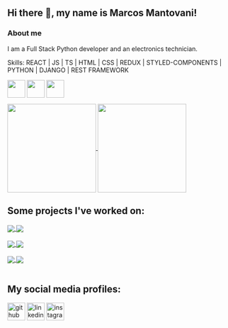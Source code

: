 ## Hi there 👋, my name is Marcos Mantovani!
### About me
I am a Full Stack Python developer and an electronics technician.

Skills: REACT | JS | TS | HTML | CSS | REDUX | STYLED-COMPONENTS | PYTHON | DJANGO | REST FRAMEWORK

<img height=40 align="center" src="https://diegomariano.com/wp-content/uploads/2021/06/react-logo.png" /> <img height=40 align="center" src="https://upload.wikimedia.org/wikipedia/commons/thumb/9/99/Unofficial_JavaScript_logo_2.svg/1200px-Unofficial_JavaScript_logo_2.svg.png" /> <img height=40 align="center" src="https://bognarjunior.wordpress.com/wp-content/uploads/2018/09/typescript.png?w=225" />

<a href="https://github.com/anuraghazra/github-readme-stats">
  <img height=200 align="center" src="https://github-readme-stats.vercel.app/api?username=MarcosMantovani&theme=radical" />
</a>
<a href="https://github.com/anuraghazra/convoychat">
  <img height=200 align="center" src="https://github-readme-stats.vercel.app/api/top-langs?username=MarcosMantovani&layout=compact&langs_count=8&card_width=320&theme=radical" />
</a>

## Some projects I've worked on:

<a href="https://github.com/MarcosMantovani/efood">
  <img align="center" src="https://github-readme-stats.vercel.app/api/pin/?username=MarcosMantovani&repo=efood&theme=radical" />
</a>
<a href="https://github.com/MarcosMantovani/eplay">
  <img align="center" src="https://github-readme-stats.vercel.app/api/pin/?username=MarcosMantovani&repo=eplay&theme=radical" />
</a>
<br>
<br>
<a href="https://github.com/MarcosMantovani/share_music">
  <img align="center" src="https://github-readme-stats.vercel.app/api/pin/?username=MarcosMantovani&repo=share_music&theme=radical" />
</a>
<a href="https://github.com/MarcosMantovani/bookstore">
  <img align="center" src="https://github-readme-stats.vercel.app/api/pin/?username=MarcosMantovani&repo=bookstore&theme=radical" />
</a>
<br>
<br>
<a href="https://github.com/MarcosMantovani/Site-Vasco-da-Gama">
  <img align="center" src="https://github-readme-stats.vercel.app/api/pin/?username=MarcosMantovani&repo=Site-Vasco-da-Gama&theme=radical" />
</a>
<a href="https://github.com/MarcosMantovani/clone_disneyplus">
  <img align="center" src="https://github-readme-stats.vercel.app/api/pin/?username=MarcosMantovani&repo=clone_disneyplus&theme=radical" />
</a>
<br>
<br>

## My social media profiles:

[<img src='https://cdn.jsdelivr.net/npm/simple-icons@3.0.1/icons/github.svg' alt='github' height='40'>](https://github.com/MarcosMantovani)  [<img src='https://cdn.jsdelivr.net/npm/simple-icons@3.0.1/icons/linkedin.svg' alt='linkedin' height='40'>](https://www.linkedin.com/in/marcos-vinicius-mantovani/)  [<img src='https://cdn.jsdelivr.net/npm/simple-icons@3.0.1/icons/instagram.svg' alt='instagram' height='40'>](https://www.instagram.com/marcos_mantovani_/)  
